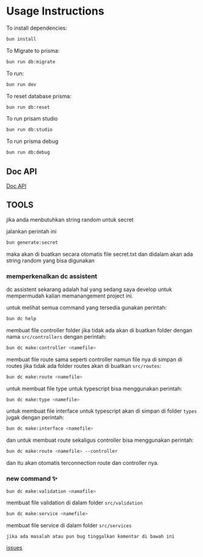 # Usage Instructions

To install dependencies:

```sh
bun install
```

To Migrate to prisma:

```sh
bun run db:migrate
```

To run:

```sh
bun run dev
```

To reset database prisma:

```sh
bun run db:reset
```

To run prisam studio

```sh
bun run db:studio
```

To run prisma debug

```sh
bun run db:debug
```

## Doc API

[Doc API](https://github.com/AbrorilHuda/backend-hono-build-in-project-demtimcod/tree/main/docs)

## TOOLS

jika anda menbutuhkan string random untuk secret

jalankan perintah ini

```sh
bun generate:secret
```

maka akan di buatkan secara otomatis file secret.txt dan didalam akan ada string random yang bisa digunakan

### memperkenalkan dc assistent

dc assistent sekarang adalah hal yang sedang saya develop untuk mempermudah kalian memanangement project ini.

untuk melihat semua command yang tersedia gunakan perintah:

```sh
bun dc help
```

membuat file controller folder jika tidak ada akan di buatkan folder dengan nama `src/controllers` dengan perintah:

```sh
bun dc make:controller <namefile>
```

membuat file route sama seperti controller namun file nya di simpan di routes jika tidak ada folder routes akan di buatkan `src/routes`:

```sh
bun dc make:route <namefile>
```

untuk membuat file type untuk typescript bisa menggunakan perintah:

```sh
bun dc make:type <namefile>
```

untuk membuat file interface untuk typescript akan di simpan di folder `types` jugak dengan perintah:

```sh
bun dc make:interface <namefile>
```

dan untuk membuat route sekaligus controller bisa menggunakan perintah:

```sh
bun dc make:route <namefile> --controller
```

dan itu akan otomatis terconnection route dan controller nya.

### new command ✨

```sh
bun dc make:validation <namafile>
```

membuat file validation di dalam folder `src/validation`

```sh
bun dc make:service <namefile>
```

membuat file service di dalam folder `src/services`

`jika ada masalah atau pun bug tinggalkan komentar di bawah ini`

[issues](https://github.com/AbrorilHuda/backend-hono-build-in-project-demtimcod/issues)
